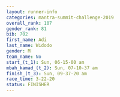 ```yaml
---
layout: runner-info 
categories: mantra-summit-challenge-2019 
overall_rank: 107
gender_rank: 81
bib: 702
first_name: Adi
last_name: Widodo
gender: M
team_name: No
start_(t_1): Sun, 06-15-00 am
mbah_kamad_(t_2): Sun, 07-10-37 am
finish_(t_3): Sun, 09-37-20 am
race_time: 3-22-20
status: FINISHER
---
```

